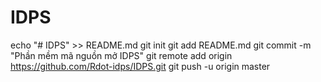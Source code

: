 # IDPS
echo "# IDPS" >> README.md
git init
git add README.md
git commit -m "Phần mềm mã nguồn mở IDPS"
git remote add origin https://github.com/Rdot-idps/IDPS.git
git push -u origin master
